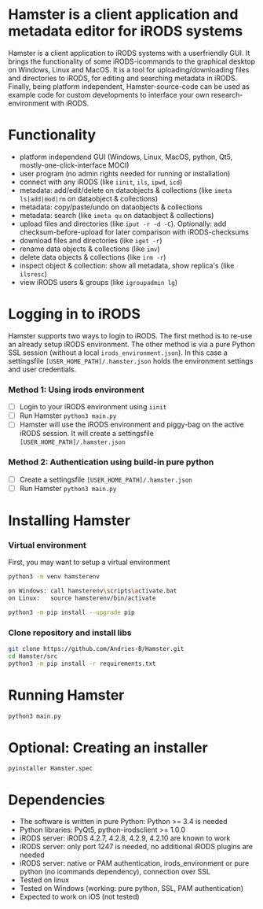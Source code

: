 # Hamster is a client application and metadata editor for iRODS systems
Hamster is a client application to iRODS systems with a userfriendly GUI.
It brings the functionality of some iRODS-icommands to the graphical desktop on Windows, Linux and MacOS.
It is a tool for uploading/downloading files and directories to iRODS,
for editing and searching metadata in iRODS.
Finally, being platform independent, 
Hamster-source-code can be used as example code for custom developments to interface your own research-environment with iRODS.

# Functionality
* platform independend GUI (Windows, Linux, MacOS, python, Qt5, mostly-one-click-interface MOCI)
* user program (no admin rights needed for running or installation)
* connect with any iRODS (like `iinit`, `ils`, `ipwd`, `icd`)
* metadata: add/edit/delete on dataobjects & collections (like `imeta ls|add|mod|rm` on dataobject & collections)
* metadata: copy/paste/undo on dataobjects & collections
* metadata: search (like `imeta qu` on dataobject & collections)
* upload files and directories (like `iput -r -d -C`).
Optionally: add checksum-before-upload for later comparison with iRODS-checksums
* download files and directories (like `iget -r`)
* rename data objects & collections (like `imv`)
* delete data objects & collections (like `irm -r`)
* inspect object & collection: show all metadata, show replica's (like `ilsresc`)
* view iRODS users & groups (like `igroupadmin lg`)

# Logging in to iRODS
Hamster supports two ways to login to iRODS. 
The first method is to re-use an already setup iRODS environment. 
The other method is via a pure Python SSL session (without a local `irods_environment.json`). 
In this case a settingsfile `[USER_HOME_PATH]/.hamster.json` holds the environment settings and user credentials.

### Method 1: Using irods environment
- [ ] Login to your iRODS environment using `iinit`
- [ ] Run Hamster `python3 main.py`
- [ ] Hamster will use the iRODS environment and piggy-bag on the active iRODS session. 
It will create a settingsfile `[USER_HOME_PATH]/.hamster.json`

### Method 2: Authentication using build-in pure python
- [ ] Create a settingsfile `[USER_HOME_PATH]/.hamster.json`
- [ ] Run Hamster `python3 main.py`

# Installing Hamster
### Virtual environment
First, you may want to setup a virtual environment
```bash
python3 -m venv hamsterenv

on Windows: call hamsterenv\scripts\activate.bat
on Linux:   source hamsterenv/bin/activate

python3 -m pip install --upgrade pip
```

### Clone repository and install libs
```bash
git clone https://github.com/Andries-B/Hamster.git
cd Hamster/src
python3 -m pip install -r requirements.txt
```

# Running Hamster
```bash
python3 main.py
```

# Optional: Creating an installer
```
pyinstaller Hamster.spec
```

# Dependencies
- The software is written in pure Python: Python >= 3.4 is needed
- Python libraries: PyQt5, python-irodsclient >= 1.0.0
- iRODS server: iRODS 4.2.7, 4.2.8, 4.2.9, 4.2.10 are known to work
- iRODS server: only port 1247 is needed, no additional iRODS plugins are needed
- iRODS server: native or PAM authentication, irods_environment or pure python (no icommands dependency), connection over SSL
- Tested on linux
- Tested on Windows (working: pure python, SSL, PAM authentication)
- Expected to work on iOS (not tested)
